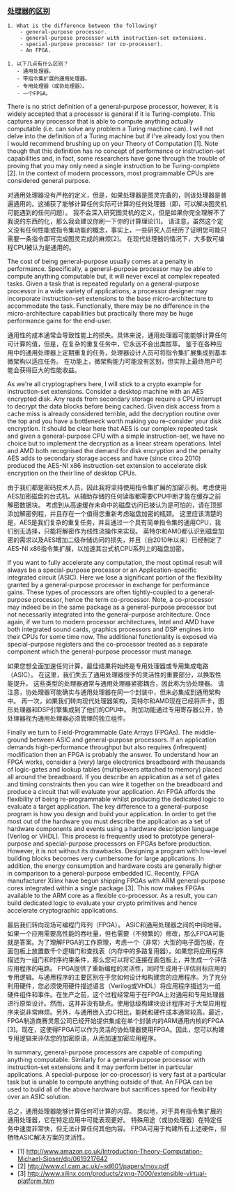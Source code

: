 ### [处理器的区别](https://bristolcrypto.blogspot.com/2014/10/52-things-number-1-different-types-of.html)

```
1. What is the difference between the following?
    - general-purpose processor.
    - general-purpose processor with instruction-set extensions.
    - special-purpose processor (or co-processor).
    - An FPGA.

1. 以下几点有什么区别？
   - 通用处理器。
   - 带指令集扩展的通用处理器。
   - 专用处理器（或协处理器）。
   - 一个FPGA。
```

There is no strict definition of a general-purpose processor, however, it is widely accepted that a processor is general if it is Turing-complete. This captures any processor that is able to compute anything actually computable (i.e. can solve any problem a Turing machine can). I will not delve into the definition of a Turing machine but if I've already lost you then I would recommend brushing up on your Theory of Computation [1]. Note though that this definition has no concept of performance or instruction-set capabilities and, in fact, some researchers have gone through the trouble of proving that you may only need a single instruction to be Turing-complete [2]. In the context of modern processors, most programmable CPUs are considered general purpose.

对通用处理器没有严格的定义，但是，如果处理器是图灵完备的，则该处理器是普遍通用的。这捕获了能够计算任何实际可计算的任何处理器（即，可以解决图灵机可能遇到的任何问题）。 我不会深入研究图灵机的定义，但是如果你完全理解不了我说的东西的化，那么我会建议你刷一下你的计算理论[1]。 请注意，虽然这个定义没有任何性能或指令集功能的概念，事实上，一些研究人员经历了证明您可能只需要一条指令即可完成图灵完成的麻烦[2]。 在现代处理器的情况下，大多数可编程CPU被认为是通用的。

The cost of being general-purpose usually comes at a penalty in performance. Specifically, a general-purpose processor may be able to compute anything computable but, it will never excel at complex repeated tasks. Given a task that is repeated regularly on a general-purpose processor in a wide variety of applications, a processor designer may incorporate instruction-set extensions to the base micro-architecture to accommodate the task. Functionally, there may be no difference in the micro-architecture capabilities but practically there may be huge performance gains for the end-user.

通用性的成本通常会导致性能上的损失。具体来说，通用处理器可能能够计算任何可计算的值，但是，在复杂的重复任务中，它永远不会出类拔萃。 鉴于在各种应用中的通用处理器上定期重复的任务，处理器设计人员可将指令集扩展集成到基本微架构以适应任务。 在功能上，微架构能力可能没有区别，但实际上最终用户可能会获得巨大的性能收益。

As we're all cryptographers here, I will stick to a crypto example for instruction-set extensions. Consider a desktop machine with an AES encrypted disk. Any reads from secondary storage require a CPU interrupt to decrypt the data blocks before being cached. Given disk access from a cache miss is already considered terrible, add the decryption routine over the top and you have a bottleneck worth making you re-consider your disk encryption. It should be clear here that AES is our complex repeated task and given a general-purpose CPU with a simple instruction-set, we have no choice but to implement the decryption as a linear stream operations. Intel and AMD both recognised the demand for disk encryption and the penalty AES adds to secondary storage access and have (since circa 2010) produced the AES-NI x86 instruction-set extension to accelerate disk encryption on the their line of desktop CPUs.

由于我们都是密码技术人员，因此我将坚持使用指令集扩展的加密示例。考虑使用AES加密磁盘的台式机。从辅助存储的任何读取都需要CPU中断才能在缓存之前解密数据块。 考虑到从高速缓存未命中的磁盘访问已被认为是可怕的，请在顶部添加解密例程，并且存在一个值得您重新考虑磁盘加密的瓶颈。 这里应该清楚的是，AES是我们复杂的重复任务，并且通过一个具有简单指令集的通用CPU，我们别无选择，只能将解密作为线性流操作来实现。 英特尔和AMD都认识到磁盘加密的需求以及AES增加二级存储访问的损失，并且（自2010年以来）已经制定了AES-NI x86指令集扩展，以加速其台式机CPU系列上的磁盘加密。

If you want to fully accelerate any computation, the most optimal result will always be a special-purpose processor or an Application-specific integrated circuit (ASIC). Here we lose a significant portion of the flexibility granted by a general-purpose processor in exchange for performance gains. These types of processors are often tightly-coupled to a general-purpose processor, hence the term co-processor. Note, a co-processor may indeed be in the same package as a general-purpose processor but not necessarily integrated into the general-purpose architecture. Once again, if we turn to modern processor architectures, Intel and AMD have both integrated sound cards, graphics processors and DSP engines into their CPUs for some time now. The additional functionality is exposed via special-purpose registers and the co-processor treated as a separate component which the general-purpose processor must manage.

如果您想全面加速任何计算，最佳结果将始终是专用处理器或专用集成电路（ASIC）。 在这里，我们失去了通用处理器授予的灵活性的重要部分，以换取性能提升。 这些类型的处理器通常与通用处理器紧密耦合，因此称为协处理器。 请注意，协处理器可能确实与通用处理器在同一个封装中，但未必集成到通用架构中。 再一次，如果我们转向现代处理器架构，英特尔和AMD现在已经将声卡，图形处理器和DSP引擎集成到了他们的CPU中。 附加功能通过专用寄存器公开，协处理器视为通用处理器必须管理的独立组件。

Finally we turn to Field-Programmable Gate Arrays (FPGAs). The middle-ground between ASIC and general-purpose processors. If an application demands high-performance throughput but also requires (infrequent) modification then an FPGA is probably the answer. To understand how an FPGA works, consider a (very) large electronics breadboard with thousands of logic-gates and lookup tables (multiplexers attached to memory) placed all around the breadboard. If you describe an application as a set of gates and timing constraints then you can wire it together on the breadboard and produce a circuit that will evaluate your application. An FPGA affords the flexibility of being re-programmable whilst producing the dedicated logic to evaluate a target application. The key difference to a general-purpose program is how you design and build your application. In order to get the most out of the hardware you must describe the application as a set of hardware components and events using a hardware description language (Verilog or VHDL). This process is frequently used to prototype general-purpose and special-purpose processors on FPGAs before production. However, it is not without its drawbacks. Designing a program with low-level building blocks becomes very cumbersome for large applications. In addition, the energy consumption and hardware costs are generally higher in comparison to a general-purpose embedded IC. Recently, FPGA manufacturer Xilinx have begun shipping FPGAs with ARM general-purpose cores integrated within a single package [3]. This now makes FPGAs available to the ARM core as a flexible co-processor. As a result, you can build dedicated logic to evaluate your crypto primitives and hence accelerate cryptographic applications.

最后我们转向现场可编程门阵列（FPGA）。 ASIC和通用处理器之间的中间地带。如果一个应用需要高性能的吞吐量，但也需要（不频繁的）修改，那么FPGA可能就是答案。为了理解FPGA的工作原理，考虑一个（非常）大型的电子面包板，在面包板上放置数千个逻辑门和查找表（内存中的多路复用器）。如果您将应用程序描述为一组门和时序约束条件，那么您可以将它连接在面包板上，并生成一个评估应用程序的电路。 FPGA提供了重新编程的灵活性，同时生成用于评估目标应用的专用逻辑。与通用程序的主要区别在于您如何设计和构建您的应用程序。为了充分利用硬件，您必须使用硬件描述语言（Verilog或VHDL）将应用程序描述为一组硬件组件和事件。在生产之前，这个过程经常用于在FPGA上对通用和专用处理器进行原型设计。然而，这并非没有缺点。使用低级构建块设计程序对于大型应用程序来说非常麻烦。另外，与通用嵌入式IC相比，能耗和硬件成本通常较高。最近，FPGA制造商赛灵思公司已经开始提供集成在单个封装内的ARM通用内核的FPGA [3]。现在，这使得FPGA可以作为灵活的协处理器使用FPGA。因此，您可以构建专用逻辑来评估您的加密原语，从而加速加密应用程序。

In summary, general-purpose processors are capable of computing anything computable. Similarly for a general-purpose processor with instruction-set extensions and it may perform better in particular applications. A special-purpose (or co-processor) is very fast at a particular task but is unable to compute anything outside of that. An FPGA can be used to build all of the above hardware but sacrifices speed for flexibility over an ASIC solution.

总之，通用处理器能够计算任何可计算的内容。 类似地，对于具有指令集扩展的通用处理器，它在特定应用中可能表现更好。 特殊用途（或协处理器）在特定任务中速度非常快，但无法计算任何其他内容。 FPGA可用于构建所有上述硬件，但牺牲ASIC解决方案的灵活性。


- [1] http://www.amazon.co.uk/Introduction-Theory-Computation-Michael-Sipser/dp/0619217642
- [2] http://www.cl.cam.ac.uk/~sd601/papers/mov.pdf
- [3] http://www.xilinx.com/products/zynq-7000/extensible-virtual-platform.htm
